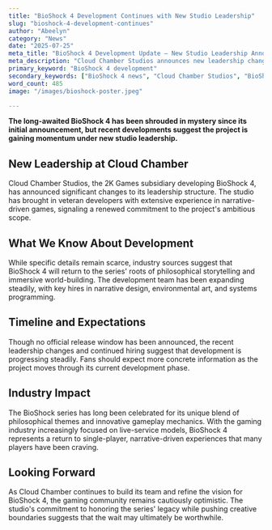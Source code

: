 ```yaml
---
title: "BioShock 4 Development Continues with New Studio Leadership"
slug: "bioshock-4-development-continues"
author: "Abeelyn"
category: "News"
date: "2025-07-25"
meta_title: "BioShock 4 Development Update — New Studio Leadership Announced"
meta_description: "Cloud Chamber Studios announces new leadership changes for BioShock 4 development, signaling renewed focus on the highly anticipated sequel."
primary_keyword: "BioShock 4 development"
secondary_keywords: ["BioShock 4 news", "Cloud Chamber Studios", "BioShock sequel", "2K Games BioShock"]
word_count: 485
image: "/images/bioshock-poster.jpeg"

---
```


**The long-awaited BioShock 4 has been shrouded in mystery since its initial announcement, but recent developments suggest the project is gaining momentum under new studio leadership.**

## New Leadership at Cloud Chamber

Cloud Chamber Studios, the 2K Games subsidiary developing BioShock 4, has announced significant changes to its leadership structure. The studio has brought in veteran developers with extensive experience in narrative-driven games, signaling a renewed commitment to the project's ambitious scope.

## What We Know About Development

While specific details remain scarce, industry sources suggest that BioShock 4 will return to the series' roots of philosophical storytelling and immersive world-building. The development team has been expanding steadily, with key hires in narrative design, environmental art, and systems programming.

## Timeline and Expectations

Though no official release window has been announced, the recent leadership changes and continued hiring suggest that development is progressing steadily. Fans should expect more concrete information as the project moves through its current development phase.

## Industry Impact

The BioShock series has long been celebrated for its unique blend of philosophical themes and innovative gameplay mechanics. With the gaming industry increasingly focused on live-service models, BioShock 4 represents a return to single-player, narrative-driven experiences that many players have been craving.

## Looking Forward

As Cloud Chamber continues to build its team and refine the vision for BioShock 4, the gaming community remains cautiously optimistic. The studio's commitment to honoring the series' legacy while pushing creative boundaries suggests that the wait may ultimately be worthwhile.